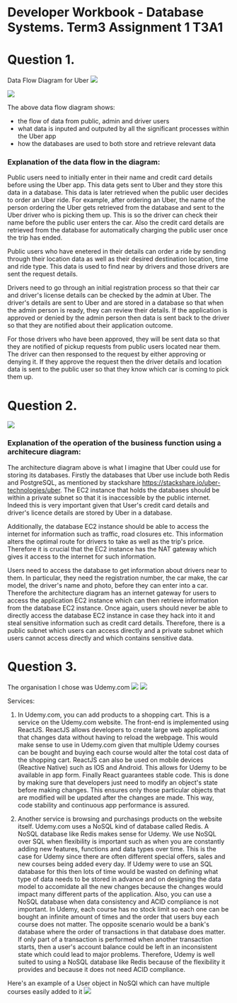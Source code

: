 # Developer Workbook - Database Systems. Term3 Assignment 1 T3A1


# Question 1.

Data Flow Diagram for Uber  ![](uber_logo.jpg)

![](Data_Flow_Diagram.png)

The above data flow diagram shows:
* the flow of data from public, admin and driver users
* what data is inputed and outputed by all the significant processes within the Uber app
* how the databases are used to both store and retrieve relevant data

### Explanation of the data flow in the diagram:

Public users need to initially enter in their name and credit card details before using the Uber app. This data gets sent to Uber and they store this data in a database. This data is later retrieved when the public user decides to order an Uber ride. For example, after ordering an Uber, the name of the person ordering the Uber gets retrieved from the database and sent to the Uber driver who is picking them up. This is so the driver can check their name before the public user enters the car. Also the credit card details are retrieved from the database for automatically charging the public user once the trip has ended.

Public users who have enetered in their details can order a ride by sending through their location data as well as their desired destination location, time and ride type. This data is used to find near by drivers and those drivers are sent the request details. 

Drivers need to go through an initial registration process so that their car and driver's license details can be checked by the admin at Uber. The driver's details are sent to Uber and are stored in a database so that when the admin person is ready, they can review their details. If the application is approved or denied by the admin person then data is sent back to the driver so that they are notified about their application outcome.

For those drivers who have been approved, they will be sent data so that they are notified of pickup requests from public users located near them. The driver can then responsed to the request by either approving or denying it. If they approve the request then the driver details and location data is sent to the public user so that they know which car is coming to pick them up.


# Question 2.

![](Application_Architecture_Diagram.png)

### Explanation of the operation of the business function using a architecure diagram:

The architecture diagram above is what I imagine that Uber could use for storing its databases. Firstly the databases that Uber use include both Redis and PostgreSQL, as mentioned by stackshare https://stackshare.io/uber-technologies/uber. The EC2 instance that holds the databases should be within a private subnet so that it is inaccessible by the public internet. Indeed this is very important given that User's credit card details and driver's licence details are stored by Uber in a database.

Additionally, the database EC2 instance should be able to access the internet for information such as traffic, road closures etc. This information alters the optimal route for drivers to take as well as the trip's price. Therefore it is crucial that the EC2 instance has the NAT gateway which gives it access to the internet for such information.

Users need to access the database to get information about drivers near to them. In particular, they need the registration number, the car make, the car model, the driver's name and photo, before they can enter into a car. Therefore the architecture diagram has an internet gateway for users to access the application EC2 instance which can then retrieve information from the database EC2 instance. Once again, users should never be able to directly access the database EC2 instance in case they hack into it and steal sensitive information such as credit card details. Therefore, there is a public subnet which users can access directly and a private subnet which users cannot access directly and which contains sensitive data. 

# Question 3.

The organisation I chose was Udemy.com ![](Udemy_logo.png)
![](Application_Architecture_Diagram.png)

Services:

1. In Udemy.com, you can add products to a shopping cart. This is a service on the Udemy.com website.
The front-end is implemented using ReactJS. ReactJS allows developers to create large web applications that changes data without having to reload the webpage.
This would make sense to use in Udemy.com given that multiple Udemy courses can be bought and buying each course would alter the total cost data of the shopping cart.
ReactJS can also be used on mobile devices (Reactive Native) such as IOS and Android. This allows for Udemy to be available in app form.
Finally React guarantees stable code. This is done by making sure that developers just need to modify an object's state before making changes. This ensures only those particular
objects that are modified will be updated after the changes are made. This way, code stability and continuous app performance is assured.

2. Another service is browsing and purchasings products on the website itself. 
Udemy.com uses a NoSQL kind of database called Redis. A NoSQL database like Redis makes sense for Udemy.
We use NoSQL over SQL when flexibility is important such as when you are constantly adding new features, functions and data types over time.
This is the case for Udemy since there are often different special offers, sales and new courses being added every day.
If Udemy were to use an SQL database for this then lots of time would be wasted on defining what type of data needs to be stored in advance and on designing the data model to accomidate all the new changes because the changes would impact many different parts of the application.
Also, you can use a NoSQL database when data consistency and ACID compliance is not important. In Udemy, each course has no stock limit so each one can be bought an infinite amount of times and the order that users buy each course does not matter. The opposite scenario would be a bank's database where the order of transactions in that database does matter. If only part of a transaction is performed when another transaction starts, then a user's account balance could be  left in an inconsistent state which could lead to major problems. 
Therefore, Udemy is well suited to using a NoSQL database like Redis because of the flexibility it provides and because it does not need ACID compliance.

Here's an example of a User object in NoSQl which can have multiple courses easily added to it
![](NoSQL_Example.PNG)


